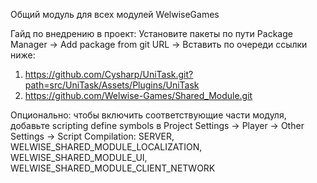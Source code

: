 Общий модуль для всех модулей WelwiseGames

Гайд по внедрению в проект:
Установите пакеты по пути Package Manager -> Add package from git URL -> Вставить по очереди ссылки ниже:

1. https://github.com/Cysharp/UniTask.git?path=src/UniTask/Assets/Plugins/UniTask
2. https://github.com/Welwise-Games/Shared_Module.git

Опционально: чтобы включить соответствующие части модуля, добавьте scripting define symbols в Project Settings -> Player -> Other Settings -> Script Compilation:
SERVER, WELWISE_SHARED_MODULE_LOCALIZATION, WELWISE_SHARED_MODULE_UI, WELWISE_SHARED_MODULE_CLIENT_NETWORK
